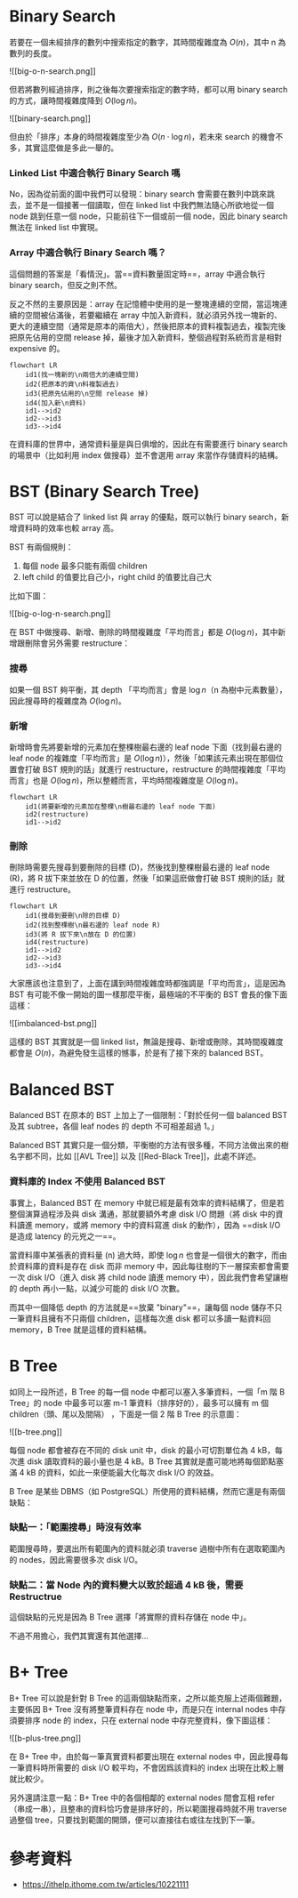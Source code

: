 # Binary Search

若要在一個未經排序的數列中搜索指定的數字，其時間複雜度為 $O(n)$，其中 n 為數列的長度。

![[big-o-n-search.png]]

但若將數列經過排序，則之後每次要搜索指定的數字時，都可以用 binary search 的方式，讓時間複雜度降到 $O(\log n)$。

![[binary-search.png]]

但由於「排序」本身的時間複雜度至少為 $O(n \cdot \log n)$，若未來 search 的機會不多，其實這麼做是多此一舉的。

### Linked List 中適合執行 Binary Search 嗎

No，因為從前面的圖中我們可以發現：binary search 會需要在數列中跳來跳去，並不是一個接著一個讀取，但在 linked list 中我們無法隨心所欲地從一個 node 跳到任意一個 node，只能前往下一個或前一個 node，因此 binary search 無法在 linked list 中實現。

### Array 中適合執行 Binary Search 嗎？

這個問題的答案是「看情況」。當==資料數量固定時==，array 中適合執行 binary search，但反之則不然。

反之不然的主要原因是：array 在記憶體中使用的是一整塊連續的空間，當這塊連續的空間被佔滿後，若要繼續在 array 中加入新資料，就必須另外找一塊新的、更大的連續空間（通常是原本的兩倍大），然後把原本的資料複製過去，複製完後把原先佔用的空間 release 掉，最後才加入新資料，整個過程對系統而言是相對 expensive 的。

```mermaid
flowchart LR
    id1(找一塊新的\n兩倍大的連續空間)
    id2(把原本的資\n料複製過去)
    id3(把原先佔用的\n空間 release 掉)
    id4(加入新\n資料)
    id1-->id2
    id2-->id3
    id3-->id4
```

在資料庫的世界中，通常資料量是與日俱增的，因此在有需要進行 binary search 的場景中（比如利用 index 做搜尋）並不會選用 array 來當作存儲資料的結構。

# BST (Binary Search Tree)

BST 可以說是結合了 linked list 與 array 的優點，既可以執行 binary search，新增資料時的效率也較 array 高。

BST 有兩個規則：

1. 每個 node 最多只能有兩個 children
2. left child 的值要比自己小，right child 的值要比自己大

比如下圖：

![[big-o-log-n-search.png]]

在 BST 中做搜尋、新增、刪除的時間複雜度「平均而言」都是 $O(\log n)$，其中新增跟刪除會另外需要 restructure：

### 搜尋

如果一個 BST 夠平衡，其 depth 「平均而言」會是 $\log n$（n 為樹中元素數量），因此搜尋時的複雜度為 $O(\log n)$。

### 新增

新增時會先將要新增的元素加在整棵樹最右邊的 leaf node 下面（找到最右邊的 leaf node 的複雜度「平均而言」是 $O(\log n)$），然後「如果該元素出現在那個位置會打破 BST 規則的話」就進行 restructure，restructure 的時間複雜度「平均而言」也是 $O(\log n)$，所以整體而言，平均時間複雜度是 $O(\log n)$。

```mermaid
flowchart LR
    id1(將要新增的元素加在整棵\n樹最右邊的 leaf node 下面)
    id2(restructure)
    id1-->id2
```

### 刪除

刪除時需要先搜尋到要刪除的目標 (D)，然後找到整棵樹最右邊的 leaf node (R)，將 R 拔下來並放在 D 的位置，然後「如果這麽做會打破 BST 規則的話」就進行 restructure。

```mermaid
flowchart LR
    id1(搜尋到要刪\n除的目標 D)
    id2(找到整棵樹\n最右邊的 leaf node R)
    id3(將 R 拔下來\n放在 D 的位置)
    id4(restructure)
    id1-->id2
    id2-->id3
    id3-->id4
```

大家應該也注意到了，上面在講到時間複雜度時都強調是「平均而言」，這是因為 BST 有可能不像一開始的圖一樣那麼平衡，最極端的不平衡的 BST 會長的像下面這樣：

![[imbalanced-bst.png]]

這樣的 BST 其實就是一個 linked list，無論是搜尋、新增或刪除，其時間複雜度都會是 $O(n)$，為避免發生這樣的憾事，於是有了接下來的 balanced BST。

# Balanced BST

Balanced BST 在原本的 BST 上加上了一個限制：「對於任何一個 balanced BST 及其 subtree，各個 leaf nodes 的 depth 不可相差超過 1。」

Balanced BST 其實只是一個分類，平衡樹的方法有很多種，不同方法做出來的樹名字都不同，比如 [[AVL Tree]] 以及 [[Red-Black Tree]]，此處不詳述。

### 資料庫的 Index 不使用 Balanced BST

事實上，Balanced BST 在 memory 中就已經是最有效率的資料結構了，但是若整個演算過程涉及與 disk 溝通，那就要額外考慮 disk I/O 問題（將 disk 中的資料讀進 memory，或將 memory 中的資料寫進 disk 的動作），因為 ==disk I/O 是造成 latency 的元兇之一==。

當資料庫中某張表的資料量 (n) 過大時，即使 $\log n$ 也會是一個很大的數字，而由於資料庫的資料是存在 disk 而非 memory 中，因此每往樹的下一層探索都會需要一次 disk I/O（進入 disk 將 child node 讀進 memory 中），因此我們會希望讓樹的 depth 再小一點，以減少可能的 disk I/O 次數。

而其中一個降低 depth 的方法就是==放棄 "binary"==，讓每個 node 儲存不只一筆資料且擁有不只兩個 children，這樣每次進 disk 都可以多讀一點資料回 memory，B Tree 就是這樣的資料結構。

# B Tree

如同上一段所述，B Tree 的每一個 node 中都可以塞入多筆資料，一個「m 階 B Tree」的 node 中最多可以塞 m-1 筆資料（排序好的），最多可以擁有 m 個 children（頭、尾以及間隔） ，下面是一個 2 階 B Tree 的示意圖：

![[b-tree.png]]

每個 node 都會被存在不同的 disk unit 中，disk 的最小可切割單位為 4 kB，每次進 disk 讀取資料的最小量也是 4 kB。B Tree 其實就是盡可能地將每個節點塞滿 4 kB 的資料，如此一來便能最大化每次 disk I/O 的效益。

B Tree 是某些 DBMS（如 PostgreSQL）所使用的資料結構，然而它還是有兩個缺點：

### 缺點一：「範圍搜尋」時沒有效率

範圍搜尋時，要選出所有範圍內的資料就必須 traverse 過樹中所有在選取範圍內的 nodes，因此需要很多次 disk I/O。

### 缺點二：當 Node 內的資料變大以致於超過 4 kB 後，需要 Restructrue

這個缺點的元兇是因為 B Tree 選擇「將實際的資料存儲在 node 中」。

不過不用擔心，我們其實還有其他選擇...

# B+ Tree

B+ Tree 可以說是針對 B Tree 的這兩個缺點而來，之所以能克服上述兩個難題，主要係因 B+ Tree 沒有將整筆資料存在 node 中，而是只在 internal nodes 中存須要排序 node 的 index，只在 external node 中存完整資料，像下圖這樣：

![[b-plus-tree.png]]

在 B+ Tree 中，由於每一筆真實資料都要出現在 external nodes 中，因此搜尋每一筆資料時所需要的 disk I/O 較平均，不會因爲該資料的 index 出現在比較上層就比較少。

另外還請注意一點：B+ Tree 中的各個相鄰的 external nodes 間會互相 refer（串成一串），且整串的資料恰巧會是排序好的，所以範圍搜尋時就不用 traverse 過整個 tree，只要找到範圍的開頭，便可以直接往右或往左找到下一筆。

# 參考資料

- <https://ithelp.ithome.com.tw/articles/10221111>
